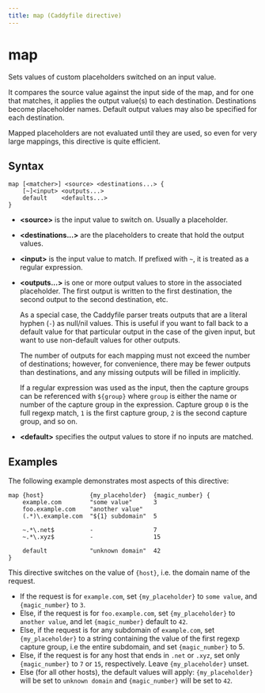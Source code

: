 ```yaml
---
title: map (Caddyfile directive)
---
```


# map

Sets values of custom placeholders switched on an input value.

It compares the source value against the input side of the map, and for one that matches, it applies the output value(s) to each destination. Destinations become placeholder names. Default output values may also be specified for each destination.

Mapped placeholders are not evaluated until they are used, so even for very large mappings, this directive is quite efficient.

## Syntax

```caddy-d
map [<matcher>] <source> <destinations...> {
	[~]<input> <outputs...>
	default    <defaults...>
}
```

- **&lt;source&gt;** is the input value to switch on. Usually a placeholder.

- **&lt;destinations...&gt;** are the placeholders to create that hold the output values.

- **&lt;input&gt;** is the input value to match. If prefixed with `~`, it is treated as a regular expression.

- **&lt;outputs...&gt;** is one or more output values to store in the associated placeholder. The first output is written to the first destination, the second output to the second destination, etc.
  
  As a special case, the Caddyfile parser treats outputs that are a literal hyphen (`-`) as null/nil values. This is useful if you want to fall back to a default value for that particular output in the case of the given input, but want to use non-default values for other outputs.

  The number of outputs for each mapping must not exceed the number of destinations; however, for convenience, there may be fewer outputs than destinations, and any missing outputs will be filled in implicitly.
  
  If a regular expression was used as the input, then the capture groups can be referenced with `${group}` where `group` is either the name or number of the capture group in the expression. Capture group `0` is the full regexp match, `1` is the first capture group, `2` is the second capture group, and so on.

- **&lt;default&gt;** specifies the output values to store if no inputs are matched.


## Examples

The following example demonstrates most aspects of this directive:

```caddy-d
map {host}             {my_placeholder}  {magic_number} {
	example.com        "some value"      3
	foo.example.com    "another value"
	(.*)\.example.com  "${1} subdomain"  5

	~.*\.net$          -                 7
	~.*\.xyz$          -                 15

	default            "unknown domain"  42
}
```

This directive switches on the value of `{host}`, i.e. the domain name of the request.

- If the request is for `example.com`, set `{my_placeholder}` to `some value`, and `{magic_number}` to `3`.
- Else, if the request is for `foo.example.com`, set `{my_placeholder}` to `another value`, and let `{magic_number}` default to `42`.
- Else, if the request is for any subdomain of `example.com`, set `{my_placeholder}` to a string containing the value of the first regexp capture group, i.e the entire subdomain, and set `{magic_number}` to 5.
- Else, if the request is for any host that ends in `.net` or `.xyz`, set only `{magic_number}` to `7` or `15`, respectively. Leave `{my_placeholder}` unset.
- Else (for all other hosts), the default values will apply: `{my_placeholder}` will be set to `unknown domain` and `{magic_number}` will be set to `42`.
